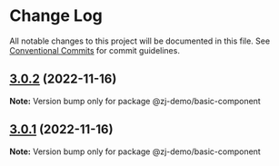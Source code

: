 # Change Log

All notable changes to this project will be documented in this file.
See [Conventional Commits](https://conventionalcommits.org) for commit guidelines.

## [3.0.2](https://github.com/zyz19951225/zj-demo/compare/v3.0.1...v3.0.2) (2022-11-16)

**Note:** Version bump only for package @zj-demo/basic-component





## [3.0.1](https://github.com/zyz19951225/zj-demo/compare/v1.0.0...v3.0.1) (2022-11-16)

**Note:** Version bump only for package @zj-demo/basic-component
